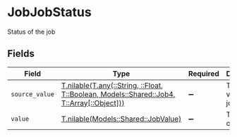 # JobJobStatus

Status of the job


## Fields

| Field                                                                                                                              | Type                                                                                                                               | Required                                                                                                                           | Description                                                                                                                        | Example                                                                                                                            |
| ---------------------------------------------------------------------------------------------------------------------------------- | ---------------------------------------------------------------------------------------------------------------------------------- | ---------------------------------------------------------------------------------------------------------------------------------- | ---------------------------------------------------------------------------------------------------------------------------------- | ---------------------------------------------------------------------------------------------------------------------------------- |
| `source_value`                                                                                                                     | [T.nilable(T.any(::String, ::Float, T::Boolean, Models::Shared::Job4, T::Array[::Object]))](../../models/shared/jobsourcevalue.md) | :heavy_minus_sign:                                                                                                                 | The source value of the job status.                                                                                                | Published                                                                                                                          |
| `value`                                                                                                                            | [T.nilable(Models::Shared::JobValue)](../../models/shared/jobvalue.md)                                                             | :heavy_minus_sign:                                                                                                                 | The status of the job.                                                                                                             | published                                                                                                                          |